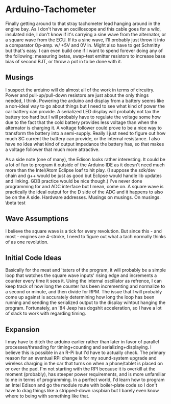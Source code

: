 # Arduino-Tachometer
Finally getting around to that stray tachometer lead hanging around in the engine bay. As I don't have an oscilloscope and this cable goes for a wild, insulated ride, I don't know if it's carrying a sine wave from the alternator, or a square wave from the ECU. If its a sine wave, I'll probably just throw it into a comparator Op-amp. w/ +5V and 0V in. Might also have to get Schmitty but that's easy. I can even build one if I want to spend forever doing any of the following: measuring betas, swap-test emitter resistors to increase base bias of second BJT, or throw a pot in to be done with it.

## Musings

I suspect the arduino will do almost all of the work in terms of circuitry. Power and pull-up/pull-down resistors are just about the only things needed, I think. Powering the arduino and display from a battery seems like a non-ideal way to go about things but I need to see what kind of power the car battery can provide. A serialized LED display will probably not tax the battery too hard but I will probably have to regulate the voltage some how due to the fact that the cold battery provides less voltage than when the alternator is charging it. A voltage follower could prove to be a nice way to transform the battery into a semi-supply. Really I just need to figure out how much SC current the battery can provide, or the internal resistance. I also have no idea what kind of output impedance the battery has, so that makes a voltage follower that much more attractive.

As a side note (one of many), the Edison looks rather interesting. It could be a lot of fun to program it outside of the Arduino IDE as it doesn't need much more than the Intel/Atom Eclipse loaf to hit play. (I suppose the sdk/dev chain and g++ would be just as good but Eclipse would handle lib updates and linking. GDB practice would be nice though.)  I've never done programming for and ADC interface but I mean, come on. A square wave is practically the ideal output for the D side of the ADC and it happens to also be on the A side. Hardware addresses.
Musings on musings. On musings.  
\beta test

## Wave Assumptions

I believe the square wave is a tick for every revolution. But since this - and most - engines are 4-stroke, I need to figure out what a tach normally thinks of as one revolution.

## Initial Code Ideas

Basically for the meat and 'taters of the program, it will probably be a simple loop that watches the square wave inputs' rising edge and increments a counter every time it sees it. Using the internal oscillator as refrence, I can keep track of how long the counter has been incrementing and normalize to a second or minute, and then divide for RPM.
The issue that I will probably come up against is accurately determining how long the loop has been running and sending the serialized output to the display wihtout hanging the program. Fortunately, an '84 Jeep has dogshit acceleration, so I have a lot of slack to work with regarding timing.

## Expansion

I may have to ditch the arduino earlier rather than later in favor of parallel processes/threading for timing+counting and serializing+displaying. I believe this is possible in an R-Pi but I'd have to actually check.
The primary reason for an eventual RPi change is for my sound-system upgrade and wireless charging in the car that turns on when a phone/tablet is placed on or over the pad.
I'm not starting with the RPI because it is overkill at the moment (probably), has steeper power requirements, and is more unfamiliar to me in terms of programming.
In a perfect world, I'd learn how to program an Intel Edison and go the module route with boiler-plate code so I don't have to drag things like a stripped-down raspbian but I barely even know where to being with something like that.
